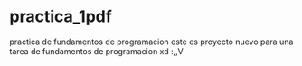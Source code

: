# practica_1pdf
practica de fundamentos de programacion
este es proyecto nuevo para una tarea de fundamentos de programacion 
 xd :,,V
